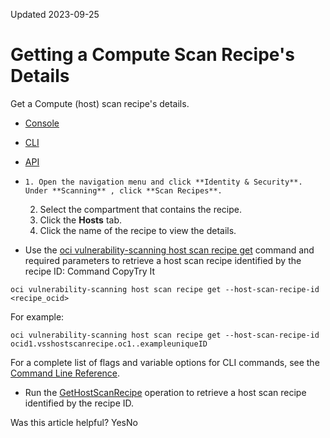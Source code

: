 Updated 2023-09-25
# Getting a Compute Scan Recipe's Details
Get a Compute (host) scan recipe's details.
  * [Console](https://docs.oracle.com/en-us/iaas/scanning/using/get-host-recipe.htm)
  * [CLI](https://docs.oracle.com/en-us/iaas/scanning/using/get-host-recipe.htm)
  * [API](https://docs.oracle.com/en-us/iaas/scanning/using/get-host-recipe.htm)


  *     1. Open the navigation menu and click **Identity & Security**. Under **Scanning** , click **Scan Recipes**.
    2. Select the compartment that contains the recipe.
    3. Click the **Hosts** tab.
    4. Click the name of the recipe to view the details.
  * Use the [oci vulnerability-scanning host scan recipe get](https://docs.oracle.com/iaas/tools/oci-cli/latest/oci_cli_docs/cmdref/vulnerability-scanning/host/scan/recipe/get.html) command and required parameters to retrieve a host scan recipe identified by the recipe ID:
Command
CopyTry It
```
oci vulnerability-scanning host scan recipe get --host-scan-recipe-id <recipe_ocid>
```

For example:
```
oci vulnerability-scanning host scan recipe get --host-scan-recipe-id ocid1.vsshostscanrecipe.oc1..exampleuniqueID
```

For a complete list of flags and variable options for CLI commands, see the [Command Line Reference](https://docs.oracle.com/iaas/tools/oci-cli/latest/oci_cli_docs/index.html).
  * Run the [GetHostScanRecipe](https://docs.oracle.com/iaas/api/#/en/scanning/latest/HostScanRecipe/GetHostScanRecipe) operation to retrieve a host scan recipe identified by the recipe ID.


Was this article helpful?
YesNo

